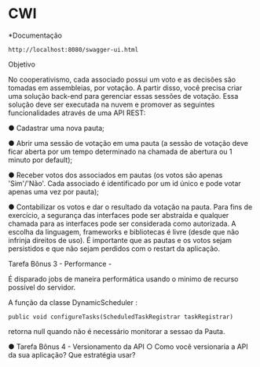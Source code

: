 # CWI

*Documentação
```
http://localhost:8080/swagger-ui.html
 ```

Objetivo

No cooperativismo, cada associado possui um voto e as decisões são tomadas em assembleias, por votação.
A partir disso, você precisa criar uma solução back-end para gerenciar essas sessões de votação.
Essa solução deve ser executada na nuvem e promover as seguintes funcionalidades através de uma API
REST:

● Cadastrar uma nova pauta;

● Abrir uma sessão de votação em uma pauta (a sessão de votação deve ficar aberta por um tempo
determinado na chamada de abertura ou 1 minuto por default);

● Receber votos dos associados em pautas (os votos são apenas 'Sim'/'Não'. Cada associado é
identificado por um id único e pode votar apenas uma vez por pauta);

● Contabilizar os votos e dar o resultado da votação na pauta.
Para fins de exercício, a segurança das interfaces pode ser abstraída e qualquer chamada para as interfaces
pode ser considerada como autorizada. A escolha da linguagem, frameworks e bibliotecas é livre (desde que
não infrinja direitos de uso).
É importante que as pautas e os votos sejam persistidos e que não sejam perdidos com o restart da aplicação.

 Tarefa Bônus 3 - Performance - 
 
 É disparado jobs de maneira performática usando o minimo de recurso possível do servidor.
 
 A função da classe DynamicScheduler :
 ```
 public void configureTasks(ScheduledTaskRegistrar taskRegistrar)
 ```
 retorna  null quando não é necessário monitorar a sessao da Pauta.
 
 
● Tarefa Bônus 4 - Versionamento da API
○ Como você versionaria a API da sua aplicação? Que estratégia usar?


